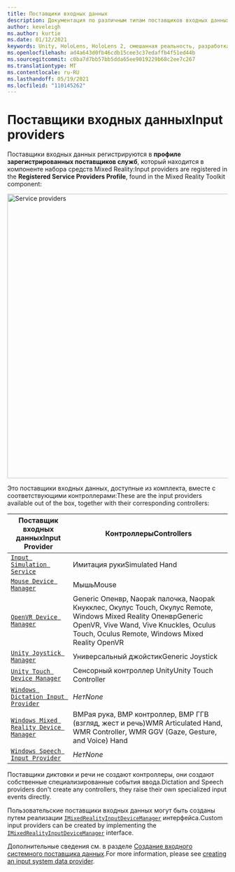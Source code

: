 ```yaml
---
title: Поставщики входных данных
description: Документация по различным типам поставщиков входных данных в МРТК
author: keveleigh
ms.author: kurtie
ms.date: 01/12/2021
keywords: Unity, HoloLens, HoloLens 2, смешанная реальность, разработка, MRTK
ms.openlocfilehash: ad4a643d0fb46cdb15cee3c37edaffb4f51ed44b
ms.sourcegitcommit: c0ba7d7bb57bb5dda65ee9019229b68c2ee7c267
ms.translationtype: MT
ms.contentlocale: ru-RU
ms.lasthandoff: 05/19/2021
ms.locfileid: "110145262"
---
```

# <a name="input-providers"></a><span data-ttu-id="ec99f-104">Поставщики входных данных</span><span class="sxs-lookup"><span data-stu-id="ec99f-104">Input providers</span></span>

<span data-ttu-id="ec99f-105">Поставщики входных данных регистрируются в **профиле зарегистрированных поставщиков служб**, который находится в компоненте набора средств Mixed Reality:</span><span class="sxs-lookup"><span data-stu-id="ec99f-105">Input providers are registered in the **Registered Service Providers Profile**, found in the Mixed Reality Toolkit component:</span></span>

<img src="../images/input/RegisteredServiceProviders.PNG" width="650px" style="display:block;" alt="Service providers">

<span data-ttu-id="ec99f-106">Это поставщики входных данных, доступные из комплекта, вместе с соответствующими контроллерами:</span><span class="sxs-lookup"><span data-stu-id="ec99f-106">These are the input providers available out of the box, together with their corresponding controllers:</span></span>

| <span data-ttu-id="ec99f-107">Поставщик входных данных</span><span class="sxs-lookup"><span data-stu-id="ec99f-107">Input Provider</span></span> | <span data-ttu-id="ec99f-108">Контроллеры</span><span class="sxs-lookup"><span data-stu-id="ec99f-108">Controllers</span></span> |
| --- | --- |
| [`Input Simulation Service`](xref:Microsoft.MixedReality.Toolkit.Input.InputSimulationService) | <span data-ttu-id="ec99f-109">Имитация руки</span><span class="sxs-lookup"><span data-stu-id="ec99f-109">Simulated Hand</span></span> |
| [`Mouse Device Manager`](xref:Microsoft.MixedReality.Toolkit.Input.UnityInput.MouseDeviceManager) | <span data-ttu-id="ec99f-110">Мышь</span><span class="sxs-lookup"><span data-stu-id="ec99f-110">Mouse</span></span>  |
| [`OpenVR Device Manager`](xref:Microsoft.MixedReality.Toolkit.OpenVR.Input.OpenVRDeviceManager) | <span data-ttu-id="ec99f-111">Generic Опенвр, Naopak палочка, Naopak Кнукклес, Окулус Touch, Окулус Remote, Windows Mixed Reality Опенвр</span><span class="sxs-lookup"><span data-stu-id="ec99f-111">Generic OpenVR, Vive Wand, Vive Knuckles, Oculus Touch, Oculus Remote, Windows Mixed Reality OpenVR</span></span>  |
| [`Unity Joystick Manager`](xref:Microsoft.MixedReality.Toolkit.Input.UnityInput.UnityJoystickManager) | <span data-ttu-id="ec99f-112">Универсальный джойстик</span><span class="sxs-lookup"><span data-stu-id="ec99f-112">Generic Joystick</span></span>  |
| [`Unity Touch Device Manager`](xref:Microsoft.MixedReality.Toolkit.Input.UnityInput.UnityTouchDeviceManager) | <span data-ttu-id="ec99f-113">Сенсорный контроллер Unity</span><span class="sxs-lookup"><span data-stu-id="ec99f-113">Unity Touch Controller</span></span>  |
| [`Windows Dictation Input Provider`](xref:Microsoft.MixedReality.Toolkit.Windows.Input.WindowsDictationInputProvider) | <span data-ttu-id="ec99f-114">*Нет*</span><span class="sxs-lookup"><span data-stu-id="ec99f-114">*None*</span></span>  |
| [`Windows Mixed Reality Device Manager`](xref:Microsoft.MixedReality.Toolkit.WindowsMixedReality.Input.WindowsMixedRealityDeviceManager) | <span data-ttu-id="ec99f-115">ВМРая рука, ВМР контроллер, ВМР ГГВ (взгляд, жест и речь)</span><span class="sxs-lookup"><span data-stu-id="ec99f-115">WMR Articulated Hand, WMR Controller, WMR GGV (Gaze, Gesture, and Voice) Hand</span></span> |
| [`Windows Speech Input Provider`](xref:Microsoft.MixedReality.Toolkit.Windows.Input.WindowsSpeechInputProvider) | <span data-ttu-id="ec99f-116">*Нет*</span><span class="sxs-lookup"><span data-stu-id="ec99f-116">*None*</span></span> |

<span data-ttu-id="ec99f-117">Поставщики диктовки и речи не создают контроллеры, они создают собственные специализированные события ввода.</span><span class="sxs-lookup"><span data-stu-id="ec99f-117">Dictation and Speech providers don't create any controllers, they raise their own specialized input events directly.</span></span>

<span data-ttu-id="ec99f-118">Пользовательские поставщики входных данных могут быть созданы путем реализации [`IMixedRealityInputDeviceManager`](xref:Microsoft.MixedReality.Toolkit.Input.IMixedRealityInputDeviceManager) интерфейса.</span><span class="sxs-lookup"><span data-stu-id="ec99f-118">Custom input providers can be created by implementing the [`IMixedRealityInputDeviceManager`](xref:Microsoft.MixedReality.Toolkit.Input.IMixedRealityInputDeviceManager) interface.</span></span>

<span data-ttu-id="ec99f-119">Дополнительные сведения см. в разделе [Создание входного системного поставщика данных](create-data-provider.md).</span><span class="sxs-lookup"><span data-stu-id="ec99f-119">For more information, please see [creating an input system data provider](create-data-provider.md).</span></span>
